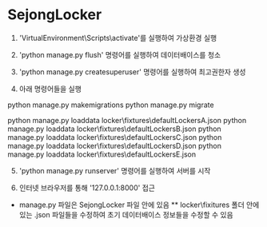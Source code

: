 # SejongLocker

1. 'VirtualEnvironment\Scripts\activate'를 실행하여 가상환경 실행

2. 'python manage.py flush' 명령어를 실행하여 데이터배이스를 청소

3. 'python manage.py createsuperuser' 명령어를 실행하여 최고권한자 생성

4. 아래 명령어들을 실행

python manage.py makemigrations
python manage.py migrate

python manage.py loaddata locker\fixtures\defaultLockersA.json
python manage.py loaddata locker\fixtures\defaultLockersB.json
python manage.py loaddata locker\fixtures\defaultLockersC.json
python manage.py loaddata locker\fixtures\defaultLockersD.json
python manage.py loaddata locker\fixtures\defaultLockersE.json

5. 'python manage.py runserver' 명령어를 실행하여 서버를 시작

6. 인터넷 브라우저를 통해 '127.0.0.1:8000' 접근

* manage.py 파일은 SejongLocker 파일 안에 있음
** locker\fixitures 폴더 안에 있는 .json 파일들을 수정하여 초기 데이터배이스 정보들을 수정할 수 있음
